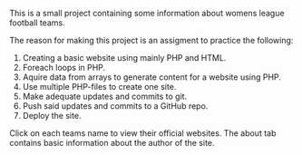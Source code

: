 This is a small project containing some information about womens league football teams.

The reason for making this project is an assigment to practice the following:
1. Creating a basic website using mainly PHP and HTML.
2. Foreach loops in PHP.
3. Aquire data from arrays to generate content for a website using PHP.
3. Use multiple PHP-files to create one site.
4. Make adequate updates and commits to git.
5. Push said updates and commits to a GitHub repo.
6. Deploy the site.

Click on each teams name to view their official websites. The about tab contains basic information about the author of the site.